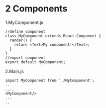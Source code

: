 # 2 Components
1.MyComponent.js

```
//define component
class MyComponent extends React.Component {
  render() {
    return <Text>My component!</Text>;
  }
}
//export component
export default MyComponent;
```

2.Main.js

```
import MyComponent from './MyComponent';
..
....
<MyComponent/>
...
..
```
